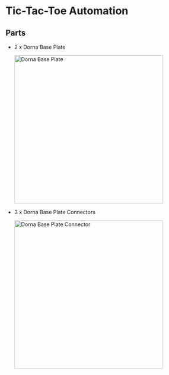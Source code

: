 # **Tic-Tac-Toe Automation**

## **Parts**
 * 2 x Dorna Base Plate
   
   <img src="https://i.imgur.com/2780E4R.jpeg" alt="Dorna Base Plate" width="400"/>
 * 3 x Dorna Base Plate Connectors

   <img src="https://i.imgur.com/rqbDmui.jpeg" alt="Dorna Base Plate Connector" width ="400"/>
